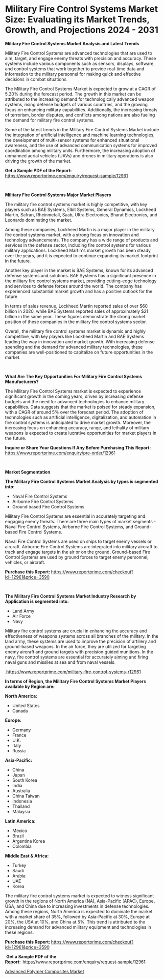 <p><h1>Military Fire Control Systems Market Size: Evaluating its Market Trends, Growth, and Projections 2024 - 2031</h1></p><p><strong>Military Fire Control Systems Market Analysis and Latest Trends</strong></p>
<p><p>Military Fire Control Systems are advanced technologies that are used to aim, target, and engage enemy threats with precision and accuracy. These systems include various components such as sensors, displays, software, and control systems that work together to provide real-time data and information to the military personnel for making quick and effective decisions in combat situations.</p><p>The Military Fire Control Systems Market is expected to grow at a CAGR of 5.20% during the forecast period. The growth in this market can be attributed to the increasing demand for technologically advanced weapon systems, rising defense budgets of various countries, and the growing focus on enhancing military capabilities. Additionally, the increasing threats of terrorism, border disputes, and conflicts among nations are also fueling the demand for military fire control systems.</p><p>Some of the latest trends in the Military Fire Control Systems Market include the integration of artificial intelligence and machine learning technologies, the development of multi-sensor systems for enhanced situational awareness, and the use of advanced communication systems for improved coordination among military units. Furthermore, the increasing adoption of unmanned aerial vehicles (UAVs) and drones in military operations is also driving the growth of the market.</p></p>
<p><strong>Get a Sample PDF of the Report:&nbsp;</strong> <a href="https://www.reportprime.com/enquiry/request-sample/12961">https://www.reportprime.com/enquiry/request-sample/12961</a></p>
<p>&nbsp;</p>
<p><strong>Military Fire Control Systems Major Market Players</strong></p>
<p><p>The military fire control systems market is highly competitive, with key players such as BAE Systems, Elbit Systems, General Dynamics, Lockheed Martin, Safran, Rheinmetall, Saab, Ultra Electronics, Bharat Electronics, and Leonardo dominating the market.</p><p>Among these companies, Lockheed Martin is a major player in the military fire control systems market, with a strong focus on innovation and technology advancements. The company has a wide range of products and services in the defense sector, including fire control systems for various military applications. Lockheed Martin's market growth has been steady over the years, and it is expected to continue expanding its market footprint in the future.</p><p>Another key player in the market is BAE Systems, known for its advanced defense systems and solutions. BAE Systems has a significant presence in the military fire control systems market, providing cutting-edge technology and services to defense forces around the world. The company has experienced substantial market growth and has a positive outlook for the future.</p><p>In terms of sales revenue, Lockheed Martin reported sales of over $60 billion in 2020, while BAE Systems reported sales of approximately $21 billion in the same year. These figures demonstrate the strong market position of these companies in the military fire control systems sector.</p><p>Overall, the military fire control systems market is dynamic and highly competitive, with key players like Lockheed Martin and BAE Systems leading the way in innovation and market growth. With increasing defense spending and the demand for advanced military technologies, these companies are well-positioned to capitalize on future opportunities in the market.</p></p>
<p>&nbsp;</p>
<p><strong>What Are The Key Opportunities For Military Fire Control Systems Manufacturers?</strong></p>
<p><p>The Military Fire Control Systems market is expected to experience significant growth in the coming years, driven by increasing defense budgets and the need for advanced technologies to enhance military capabilities. Data suggests that the market is poised for steady expansion, with a CAGR of around 5% over the forecast period. The adoption of technologies such as artificial intelligence, digitalization, and automation in fire control systems is anticipated to drive market growth. Moreover, the increasing focus on enhancing accuracy, range, and lethality of military weapons is expected to create lucrative opportunities for market players in the future.</p></p>
<p><strong>Inquire or Share Your Questions If Any Before Purchasing This Report:</strong> <a href="https://www.reportprime.com/enquiry/pre-order/12961">https://www.reportprime.com/enquiry/pre-order/12961</a></p>
<p>&nbsp;</p>
<p><strong>Market Segmentation</strong></p>
<p><strong>The Military Fire Control Systems Market Analysis by types is segmented into:</strong></p>
<p><ul><li>Naval Fire Control Systems</li><li>Airborne Fire Control Systems</li><li>Ground based Fire Control Systems</li></ul></p>
<p><p>Military Fire Control Systems are essential in accurately targeting and engaging enemy threats. There are three main types of market segments - Naval Fire Control Systems, Airborne Fire Control Systems, and Ground-based Fire Control Systems. </p><p>Naval Fire Control Systems are used on ships to target enemy vessels or aircraft. Airborne Fire Control Systems are integrated into military aircraft to track and engage targets in the air or on the ground. Ground-based Fire Control Systems are used by ground forces to target enemy personnel, vehicles, or aircraft.</p></p>
<p><strong>Purchase this Report:&nbsp;</strong><a href="https://www.reportprime.com/checkout?id=12961&price=3590">https://www.reportprime.com/checkout?id=12961&price=3590</a></p>
<p>&nbsp;</p>
<p><strong>The Military Fire Control Systems Market Industry Research by Application is segmented into:</strong></p>
<p><ul><li>Land Army</li><li>Air Force</li><li>Navy</li></ul></p>
<p><p>Military fire control systems are crucial in enhancing the accuracy and effectiveness of weapons systems across all branches of the military. In the land army, these systems are used to improve the precision of artillery and ground-based weapons. In the air force, they are utilized for targeting enemy aircraft and ground targets with precision guided munitions. In the navy, fire control systems are essential for accurately aiming and firing naval guns and missiles at sea and from naval vessels.</p></p>
<p><a href="https://www.reportprime.com/military-fire-control-systems-r12961">&nbsp;https://www.reportprime.com/military-fire-control-systems-r12961</a></p>
<p><strong>In terms of Region, the Military Fire Control Systems Market Players available by Region are:</strong></p>
<p>
    <p> <strong> North America: </strong>
        <ul>
            <li>United States</li>
            <li>Canada</li>
        </ul>
        </p> 
    <p> <strong> Europe: </strong>
        <ul>
            <li>Germany</li>
            <li>France</li>
            <li>U.K.</li>
            <li>Italy</li>
            <li>Russia</li>
        </ul>
        </p> 
    <p> <strong> Asia-Pacific: </strong>
        <ul>
            <li>China</li>
            <li>Japan</li>
            <li>South Korea</li>
            <li>India</li>
            <li>Australia</li>
            <li>China Taiwan</li>
            <li>Indonesia</li>
            <li>Thailand</li>
            <li>Malaysia</li>
        </ul>
        </p> 
    <p> <strong> Latin America: </strong>
        <ul>
            <li>Mexico</li>
            <li>Brazil</li>
            <li>Argentina Korea</li>
            <li>Colombia</li>
        </ul>
        </p> 
    <p> <strong> Middle East & Africa: </strong>
        <ul>
            <li>Turkey</li>
            <li>Saudi</li>
            <li>Arabia</li>
            <li>UAE</li>
            <li>Korea</li>
        </ul>
    </p>
    </p>
<p><p>The military fire control systems market is expected to witness significant growth in the regions of North America (NA), Asia-Pacific (APAC), Europe, USA, and China due to increasing investments in defense technologies. Among these regions, North America is expected to dominate the market with a market share of 35%, followed by Asia-Pacific at 30%, Europe at 20%, the USA at 10%, and China at 5%. This trend is attributed to the increasing demand for advanced military equipment and technologies in these regions.</p></p>
<p><strong>Purchase this Report: </strong><a href="https://www.reportprime.com/checkout?id=12961&price=3590">https://www.reportprime.com/checkout?id=12961&price=3590</a></p>
<p>&nbsp;<strong>Get a Sample PDF of the Report:&nbsp;&nbsp;</strong><a href="https://www.reportprime.com/enquiry/request-sample/12961">https://www.reportprime.com/enquiry/request-sample/12961</a></p>
<p><strong></strong></p>
<p><p><a href="https://changeable-paste-463.notion.site/Advanced-Polymer-Composites-Market-Size-Reflecting-a-Forecast-Till-2031-Market-By-Type-By-Applicat-b5f86234db524c19a72dc79020cca5e6">Advanced Polymer Composites Market</a></p></p>